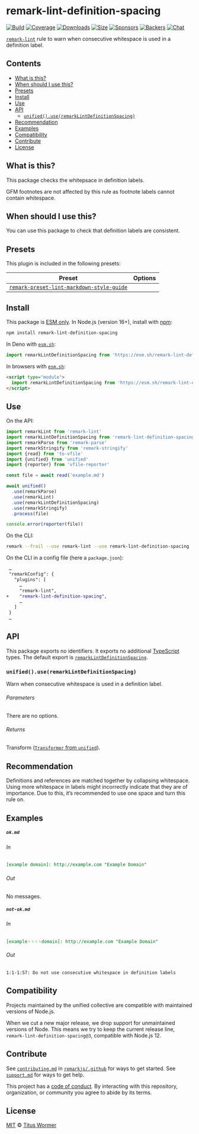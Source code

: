 <!--This file is generated-->

# remark-lint-definition-spacing

[![Build][badge-build-image]][badge-build-url]
[![Coverage][badge-coverage-image]][badge-coverage-url]
[![Downloads][badge-downloads-image]][badge-downloads-url]
[![Size][badge-size-image]][badge-size-url]
[![Sponsors][badge-funding-sponsors-image]][badge-funding-url]
[![Backers][badge-funding-backers-image]][badge-funding-url]
[![Chat][badge-chat-image]][badge-chat-url]

[`remark-lint`][github-remark-lint] rule to warn when consecutive whitespace is used in
a definition label.

## Contents

* [What is this?](#what-is-this)
* [When should I use this?](#when-should-i-use-this)
* [Presets](#presets)
* [Install](#install)
* [Use](#use)
* [API](#api)
  * [`unified().use(remarkLintDefinitionSpacing)`](#unifieduseremarklintdefinitionspacing)
* [Recommendation](#recommendation)
* [Examples](#examples)
* [Compatibility](#compatibility)
* [Contribute](#contribute)
* [License](#license)

## What is this?

This package checks the whitepsace in definition labels.

GFM footnotes are not affected by this rule as footnote labels cannot
contain whitespace.

## When should I use this?

You can use this package to check that definition labels are consistent.

## Presets

This plugin is included in the following presets:

| Preset | Options |
| - | - |
| [`remark-preset-lint-markdown-style-guide`](https://github.com/remarkjs/remark-lint/tree/main/packages/remark-preset-lint-markdown-style-guide) | |

## Install

This package is [ESM only][github-gist-esm].
In Node.js (version 16+),
install with [npm][npm-install]:

```sh
npm install remark-lint-definition-spacing
```

In Deno with [`esm.sh`][esm-sh]:

```js
import remarkLintDefinitionSpacing from 'https://esm.sh/remark-lint-definition-spacing@3'
```

In browsers with [`esm.sh`][esm-sh]:

```html
<script type="module">
  import remarkLintDefinitionSpacing from 'https://esm.sh/remark-lint-definition-spacing@3?bundle'
</script>
```

## Use

On the API:

```js
import remarkLint from 'remark-lint'
import remarkLintDefinitionSpacing from 'remark-lint-definition-spacing'
import remarkParse from 'remark-parse'
import remarkStringify from 'remark-stringify'
import {read} from 'to-vfile'
import {unified} from 'unified'
import {reporter} from 'vfile-reporter'

const file = await read('example.md')

await unified()
  .use(remarkParse)
  .use(remarkLint)
  .use(remarkLintDefinitionSpacing)
  .use(remarkStringify)
  .process(file)

console.error(reporter(file))
```

On the CLI:

```sh
remark --frail --use remark-lint --use remark-lint-definition-spacing .
```

On the CLI in a config file (here a `package.json`):

```diff
 …
 "remarkConfig": {
   "plugins": [
     …
     "remark-lint",
+    "remark-lint-definition-spacing",
     …
   ]
 }
 …
```

## API

This package exports no identifiers.
It exports no additional [TypeScript][typescript] types.
The default export is
[`remarkLintDefinitionSpacing`][api-remark-lint-definition-spacing].

### `unified().use(remarkLintDefinitionSpacing)`

Warn when consecutive whitespace is used in a definition label.

###### Parameters

There are no options.

###### Returns

Transform ([`Transformer` from `unified`][github-unified-transformer]).

## Recommendation

Definitions and references are matched together by collapsing whitespace.
Using more whitespace in labels might incorrectly indicate that they are of
importance.
Due to this, it’s recommended to use one space and turn this rule on.

## Examples

##### `ok.md`

###### In

```markdown
[example domain]: http://example.com "Example Domain"
```

###### Out

No messages.

##### `not-ok.md`

###### In

```markdown
[example␠␠␠␠domain]: http://example.com "Example Domain"
```

###### Out

```text
1:1-1:57: Do not use consecutive whitespace in definition labels
```

## Compatibility

Projects maintained by the unified collective are compatible with maintained
versions of Node.js.

When we cut a new major release, we drop support for unmaintained versions of
Node.
This means we try to keep the current release line,
`remark-lint-definition-spacing@3`,
compatible with Node.js 12.

## Contribute

See [`contributing.md`][github-dotfiles-contributing] in [`remarkjs/.github`][github-dotfiles-health] for ways
to get started.
See [`support.md`][github-dotfiles-support] for ways to get help.

This project has a [code of conduct][github-dotfiles-coc].
By interacting with this repository, organization, or community you agree to
abide by its terms.

## License

[MIT][file-license] © [Titus Wormer][author]

[api-remark-lint-definition-spacing]: #unifieduseremarklintdefinitionspacing

[author]: https://wooorm.com

[badge-build-image]: https://github.com/remarkjs/remark-lint/workflows/main/badge.svg

[badge-build-url]: https://github.com/remarkjs/remark-lint/actions

[badge-chat-image]: https://img.shields.io/badge/chat-discussions-success.svg

[badge-chat-url]: https://github.com/remarkjs/remark/discussions

[badge-coverage-image]: https://img.shields.io/codecov/c/github/remarkjs/remark-lint.svg

[badge-coverage-url]: https://codecov.io/github/remarkjs/remark-lint

[badge-downloads-image]: https://img.shields.io/npm/dm/remark-lint-definition-spacing.svg

[badge-downloads-url]: https://www.npmjs.com/package/remark-lint-definition-spacing

[badge-funding-backers-image]: https://opencollective.com/unified/backers/badge.svg

[badge-funding-sponsors-image]: https://opencollective.com/unified/sponsors/badge.svg

[badge-funding-url]: https://opencollective.com/unified

[badge-size-image]: https://img.shields.io/bundlejs/size/remark-lint-definition-spacing

[badge-size-url]: https://bundlejs.com/?q=remark-lint-definition-spacing

[esm-sh]: https://esm.sh

[file-license]: https://github.com/remarkjs/remark-lint/blob/main/license

[github-dotfiles-coc]: https://github.com/remarkjs/.github/blob/main/code-of-conduct.md

[github-dotfiles-contributing]: https://github.com/remarkjs/.github/blob/main/contributing.md

[github-dotfiles-health]: https://github.com/remarkjs/.github

[github-dotfiles-support]: https://github.com/remarkjs/.github/blob/main/support.md

[github-gist-esm]: https://gist.github.com/sindresorhus/a39789f98801d908bbc7ff3ecc99d99c

[github-remark-lint]: https://github.com/remarkjs/remark-lint

[github-unified-transformer]: https://github.com/unifiedjs/unified#transformer

[npm-install]: https://docs.npmjs.com/cli/install

[typescript]: https://www.typescriptlang.org
